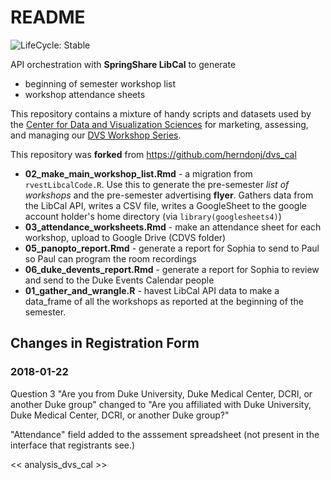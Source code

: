 # README

![LifeCycle: Stable](https://img.shields.io/badge/lifecycle-stable-brightgreen "LifeCycle: Stable")

API orchestration with **SpringShare LibCal** to generate

- beginning of semester workshop list
- workshop attendance sheets


This repository contains a mixture of handy scripts and datasets used by the [Center for Data and Visualization Sciences](library.duke.edu/data) for marketing, assessing, and managing our [DVS Workshop Series](library.duke.edu/news).

This repository was **forked** from https://github.com/herndonj/dvs_cal

* **02_make_main_workshop_list.Rmd** - a migration from `rvestLibcalCode.R`.  Use this to generate the pre-semester _list of workshops_ and the pre-semester advertising **flyer**.  Gathers data from the LibCal API, writes a CSV file, writes a GoogleSheet to the google account holder's home directory (via `library(googlesheets4)`)
* **03_attendance_worksheets.Rmd** - make an attendance sheet for each workshop, upload to Google Drive (CDVS folder)
* **05_panopto_report.Rmd** - generate a report for Sophia to send to Paul so Paul can program the room recordings
* **06_duke_devents_report.Rmd** - generate a report for Sophia to review and send to the Duke Events Calendar people
* **01_gather_and_wrangle.R** - havest LibCal API data to make a data_frame of all the workshops as reported at the beginning of the semester.

## Changes in Registration Form

### 2018-01-22

Question 3 "Are you from Duke University, Duke Medical Center, DCRI, or another Duke group" changed to "Are you affiliated with Duke University, Duke Medical Center, DCRI, or another Duke group?"

"Attendance" field added to the asssement spreadsheet (not present in the interface that registrants see.)

<< analysis_dvs_cal >>

